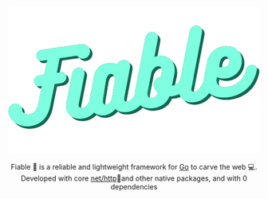 
![logo](./assets/logo.png)
<p align="center">
Fiable 🦄 is a reliable and lightweight framework for <a href="https://www.golang.org" target="_blank">Go</a> to carve the web 💻. Developed with core <a href="https://pkg.go.dev/net/http" target="_blank">net/http</a>🔌and other native packages, and with 0 dependencies
</p>
